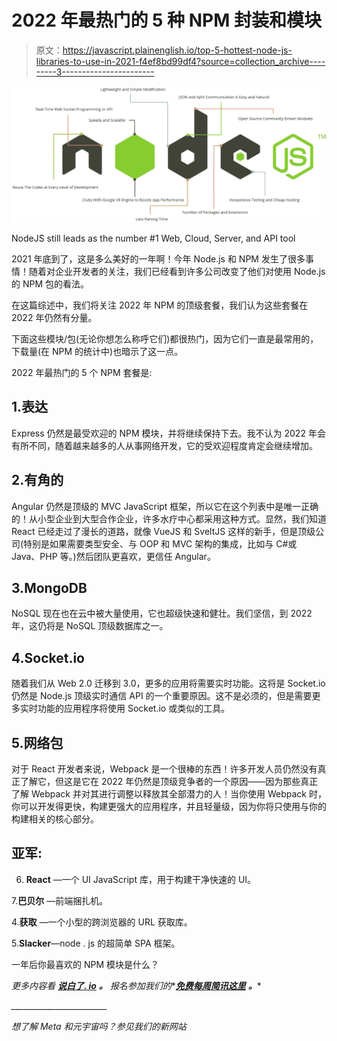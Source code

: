 # 2022 年最热门的 5 种 NPM 封装和模块

> 原文：<https://javascript.plainenglish.io/top-5-hottest-node-js-libraries-to-use-in-2021-f4ef8bd99df4?source=collection_archive---------3----------------------->

![](img/6f1da8ba98145c9f3203209b617f1b1f.png)

NodeJS still leads as the number #1 Web, Cloud, Server, and API tool

2021 年底到了，这是多么美好的一年啊！今年 Node.js 和 NPM 发生了很多事情！随着对企业开发者的关注，我们已经看到许多公司改变了他们对使用 Node.js 的 NPM 包的看法。

在这篇综述中，我们将关注 2022 年 NPM 的顶级套餐，我们认为这些套餐在 2022 年仍然有分量。

下面这些模块/包(无论你想怎么称呼它们)都很热门，因为它们一直是最常用的，下载量(在 NPM 的统计中)也暗示了这一点。

2022 年最热门的 5 个 NPM 套餐是:

## 1.表达

Express 仍然是最受欢迎的 NPM 模块，并将继续保持下去。我不认为 2022 年会有所不同，随着越来越多的人从事网络开发，它的受欢迎程度肯定会继续增加。

## 2.有角的

Angular 仍然是顶级的 MVC JavaScript 框架，所以它在这个列表中是唯一正确的！从小型企业到大型合作企业，许多水疗中心都采用这种方式。显然，我们知道 React 已经走过了漫长的道路，就像 VueJS 和 SveltJS 这样的新手，但是顶级公司(特别是如果需要类型安全、与 OOP 和 MVC 架构的集成，比如与 C#或 Java、PHP 等。)然后团队更喜欢，更信任 Angular。

## 3.MongoDB

NoSQL 现在也在云中被大量使用，它也超级快速和健壮。我们坚信，到 2022 年，这仍将是 NoSQL 顶级数据库之一。

## 4.Socket.io

随着我们从 Web 2.0 迁移到 3.0，更多的应用将需要实时功能。这将是 Socket.io 仍然是 Node.js 顶级实时通信 API 的一个重要原因。这不是必须的，但是需要更多实时功能的应用程序将使用 Socket.io 或类似的工具。

## 5.网络包

对于 React 开发者来说，Webpack 是一个很棒的东西！许多开发人员仍然没有真正了解它，但这是它在 2022 年仍然是顶级竞争者的一个原因——因为那些真正了解 Webpack 并对其进行调整以释放其全部潜力的人！当你使用 Webpack 时，你可以开发得更快，构建更强大的应用程序，并且轻量级，因为你将只使用与你的构建相关的核心部分。

## 亚军:

6. **React** —一个 UI JavaScript 库，用于构建干净快速的 UI。

7.**巴贝尔** —前端捆扎机。

4.**获取** —一个小型的跨浏览器的 URL 获取库。

5.**Slacker**—node . js 的超简单 SPA 框架。

一年后你最喜欢的 NPM 模块是什么？

*更多内容看* [***说白了. io***](http://plainenglish.io/) ***。*** *报名参加我们的**[***免费每周简讯这里***](http://newsletter.plainenglish.io/) ***。****

*________________________*

*想了解 Meta 和元宇宙吗？参见我们的新网站*